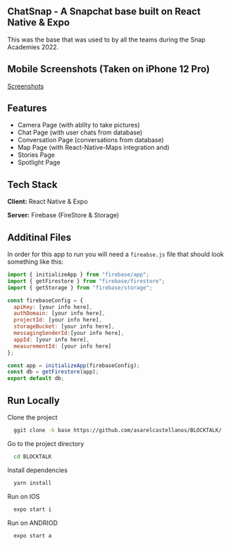 ## ChatSnap - A Snapchat base built on React Native & Expo

This was the base that was used to by all the teams during the Snap Academies 2022.

## Mobile Screenshots (Taken on iPhone 12 Pro)
[Screenshots](https://github.com/asarelcastellanos/BLOCKTALK/blob/base/SCREENSHOTS.md)

## Features
- Camera Page (with ablity to take pictures)
- Chat Page (with user chats from database)
- Conversation Page (conversations from database)
- Map Page (with React-Native-Maps integration and)
- Stories Page
- Spotlight Page

## Tech Stack

**Client:** React Native & Expo

**Server:** Firebase (FireStore & Storage)

## Additinal Files
 
In order for this app to run you will need a `fireabse.js` file that should look something like this: 

```javascript
import { initializeApp } from "firebase/app";
import { getFirestore } from "firebase/firestore";
import { getStorage } from "firebase/storage";

const firebaseConfig = {
  apiKey: [your info here],
  authDomain: [your info here],
  projectId: [your info here],
  storageBucket: [your info here],
  messagingSenderId:[your info here],
  appId: [your info here],
  measurementId: [your info here]
};

const app = initializeApp(firebaseConfig);
const db = getFirestore(app);
export default db;

```

## Run Locally

Clone the project

```bash
  ggit clone -b base https://github.com/asarelcastellanos/BLOCKTALK/

```

Go to the project directory

```bash
  cd BLOCKTALK
```

Install dependencies

```bash
  yarn install
```

Run on IOS

```bash
  expo start i
```

Run on ANDRIOD

```bash
  expo start a
```


